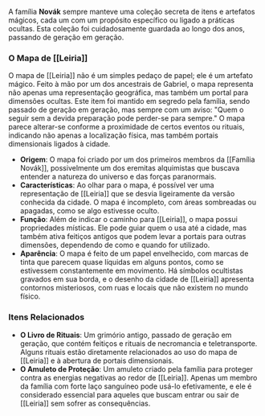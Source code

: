 A família **Novák** sempre manteve uma coleção secreta de itens e artefatos mágicos, cada um com um propósito específico ou ligado a práticas ocultas. Esta coleção foi cuidadosamente guardada ao longo dos anos, passando de geração em geração. 
### **O Mapa de [[Leiria]]**
O mapa de [[Leiria]] não é um simples pedaço de papel; ele é um artefato mágico. Feito à mão por um dos ancestrais de Gabriel, o mapa representa não apenas uma representação geográfica, mas também um portal para dimensões ocultas. Este item foi mantido em segredo pela família, sendo passado de geração em geração, mas sempre com um aviso: "Quem o seguir sem a devida preparação pode perder-se para sempre." O mapa parece alterar-se conforme a proximidade de certos eventos ou rituais, indicando não apenas a localização física, mas também portais dimensionais ligados à cidade.

- **Origem**: O mapa foi criado por um dos primeiros membros da [[Família Novák]], possivelmente um dos eremitas alquimistas que buscava entender a natureza do universo e das forças paranormais.
- **Características**: Ao olhar para o mapa, é possível ver uma representação de [[Leiria]] que se desvia ligeiramente da versão conhecida da cidade. O mapa é incompleto, com áreas sombreadas ou apagadas, como se algo estivesse oculto.
- **Função**: Além de indicar o caminho para [[Leiria]], o mapa possui propriedades místicas. Ele pode guiar quem o usa até a cidade, mas também ativa feitiços antigos que podem levar a portais para outras dimensões, dependendo de como e quando for utilizado.
- **Aparência**: O mapa é feito de um papel envelhecido, com marcas de tinta que parecem quase líquidas em alguns pontos, como se estivessem constantemente em movimento. Há símbolos ocultistas gravados em sua borda, e o desenho da cidade de [[Leiria]] apresenta contornos misteriosos, com ruas e locais que não existem no mundo físico.

### **Itens Relacionados**
- **O Livro de Rituais**: Um grimório antigo, passado de geração em geração, que contém feitiços e rituais de necromancia e teletransporte. Alguns rituais estão diretamente relacionados ao uso do mapa de [[Leiria]] e à abertura de portais dimensionais.
- **O Amuleto de Proteção**: Um amuleto criado pela família para proteger contra as energias negativas ao redor de [[Leiria]]. Apenas um membro da família com forte laço sanguíneo pode usá-lo efetivamente, e ele é considerado essencial para aqueles que buscam entrar ou sair de [[Leiria]] sem sofrer as consequências.
